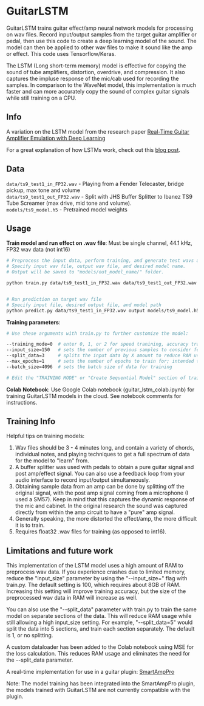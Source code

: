# GuitarLSTM

GuitarLSTM trains guitar effect/amp neural network models for processing
on wav files.  Record input/output samples from the target guitar amplifier or
pedal, then use this code to create a deep learning model of the
sound. The model can then be applied to other wav files to make it sound
like the amp or effect. This code uses Tensorflow/Keras.

The LSTM (Long short-term memory) model is effective for copying the sound of 
tube amplifiers, distortion, overdrive, and compression. It also captures the 
impluse response of the mic/cab used for recording the samples. In comparison
to the WaveNet model, this implementation is much faster and can more accurately 
copy the sound of complex guitar signals while still training on a CPU.


## Info
A variation on the LSTM model from the research paper [Real-Time Guitar Amplifier Emulation with Deep
Learning](https://www.mdpi.com/2076-3417/10/3/766/htm)


For a great explanation of how LSTMs work, check out this [blog post](https://colah.github.io/posts/2015-08-Understanding-LSTMs/).

## Data

`data/ts9_test1_in_FP32.wav` - Playing from a Fender Telecaster, bridge pickup, max tone and volume<br>
`data/ts9_test1_out_FP32.wav` - Split with JHS Buffer Splitter to Ibanez TS9 Tube Screamer
(max drive, mid tone and volume).<br>
`models/ts9_model.h5` - Pretrained model weights


## Usage

**Train model and run effect on .wav file**:
Must be single channel, 44.1 kHz, FP32 wav data (not int16)
```bash
# Preprocess the input data, perform training, and generate test wavs and analysis plots. 
# Specify input wav file, output wav file, and desired model name.
# Output will be saved to "models/out_model_name/" folder.

python train.py data/ts9_test1_in_FP32.wav data/ts9_test1_out_FP32.wav out_model_name


# Run prediction on target wav file
# Specify input file, desired output file, and model path
python predict.py data/ts9_test1_in_FP32.wav output models/ts9_model.h5
```

**Training parameters**:

```bash
# Use these arguments with train.py to further customize the model:

--training_mode=0  # enter 0, 1, or 2 for speed tranining, accuracy training, or extended training, respectively
--input_size=150   # sets the number of previous samples to consider for each output sample of audio
--split_data=3     # splits the input data by X amount to reduce RAM usage; trains the model on each split separately
--max_epochs=1     # sets the number of epochs to train for; intended to be increased dramatically for extended training
--batch_size=4096  # sets the batch size of data for training

# Edit the "TRAINING MODE" or "Create Sequential Model" section of train.py to further customize each layer of the neural network.
```

**Colab Notebook**:
Use Google Colab notebook (guitar_lstm_colab.ipynb) for training 
GuitarLSTM models in the cloud. See notebook comments for instructions.

## Training Info

Helpful tips on training models:
1. Wav files should be 3 - 4 minutes long, and contain a variety of
   chords, individual notes, and playing techniques to get a full spectrum
   of data for the model to "learn" from.
2. A buffer splitter was used with pedals to obtain a pure guitar signal
   and post amp/effect signal. You can also use a feedback loop from your
   audio interface to record input/output simultaneously.
3. Obtaining sample data from an amp can be done by splitting off the original
   signal, with the post amp signal coming from a microphone (I used a SM57).
   Keep in mind that this captures the dynamic response of the mic and cabinet.
   In the original research the sound was captured directly from within the amp
   circuit to have a "pure" amp signal.
4. Generally speaking, the more distorted the effect/amp, the more difficult it
   is to train. 
5. Requires float32 .wav files for training (as opposed to int16).
   
   
## Limitations and future work

This implementation of the LSTM model uses a high amount of
RAM to preprocess wav data. If you experience crashes due to 
limited memory, reduce the "input_size" parameter by using 
the "--input_size=" flag with train.py. The default setting is 100,
which requires about 8GB of RAM. Increasing this setting will improve 
training accuracy, but the size of the preprocessed wav data in 
RAM will increase as well.

You can also use the "--split_data" parameter with train.py to
train the same model on separate sections of the data. This
will reduce RAM usage while still allowing a high input_size
setting. For example, "--split_data=5" would split the data 
into 5 sections, and train each section separately. The default
is 1, or no splitting.

A custom dataloader has been added to the Colab notebook using MSE
for the loss calculation. This reduces RAM usage and eliminates the 
need for the --split_data parameter.
   
A real-time implementation for use in a guitar plugin: [SmartAmpPro](https://github.com/GuitarML/SmartAmpPro)

Note: The model training has been integrated into the SmartAmpPro plugin, the 
models trained with GuitarLSTM are not currently compatible with the plugin.
